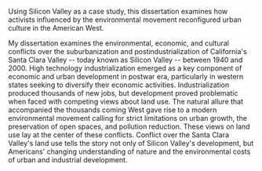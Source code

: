 
Using Silicon Valley as a case study, this dissertation examines how 
activists influenced by the environmental movement reconfigured urban 
culture in the American West.

My dissertation examines the environmental, economic, and cultural conflicts 
over the suburbanization and postindustrialization of California's Santa Clara 
Valley -- today known as Silicon Valley -- between 1940 and 2000. High 
technology industrialization emerged as a key component of economic and urban 
development in postwar era, particularly in western states seeking to 
diversify their economic activities. Industrialization produced thousands of 
new jobs, but development proved problematic when faced with competing views 
about land use. The natural allure that accompanied the thousands coming West 
gave rise to a modern environmental movement calling for strict limitations on 
urban growth, the preservation of open spaces, and pollution reduction. These 
views on land use lay at the center of these conflicts. Conflict over the 
Santa Clara Valley's land use tells the story not only of Silicon Valley's 
development, but Americans' changing understanding of nature and the 
environmental costs of urban and industrial development.

<!--

This dissertation explores the political, economic and environmental transformations of the region stretching from the metropolitan areas of Boston to Washington, D.C. from World War II through the 1970s. Looking at urban, suburban, and vacationland locations throughout the Northeast Corridor, I examine the histories of housing development, urban renewal, highway construction, and land use policy during the early postwar period when policy makers and citizens shared an orthodoxy about the benefits of unchecked growth as well as in later years when this orthodoxy came under siege. The project focuses especially on the critics of growth, including civil rights activists, environmentalists, city and regional planners, and suburban growth-control advocates. By the late 1960s and early 1970s this heterogeneous collection of activists and policy makers created a politics of development new in both substance and style. Especially when environmental concerns took center stage, growth's critics sometimes created unlikely coalitions that secured alternative growth policies, for example regarding transportation in metropolitan Boston, suburban sprawl in Montgomery County, Maryland, and dam and recreation development in the upper Delaware River valley. However, the whole turned out to be less than the sum of its parts. More frequently, growth's critics collided both with one another and with other popular political impulses such as those seeking to protect property values, preserve local home rule, and resist economic and racial integration. I conclude that growth's critics ultimately achieved only limited success, as an examination of the fifteen-year reign of New York Governor Nelson Rockefeller demonstrates. Simultaneously and unapologetically a pro-growth booster and a champion of many growth critiques, Rockefeller and his administration carried on his family's long history of racial liberalism and conservationism by fighting discrimination, physically revitalizing poor urban neighborhoods, cleaning waterways, and preserving open space while at the same time actively dismissing more radical black and environmental critiques that held these efforts to be too timid, gradualist, and narrowly focused. This dissertation shows how, in New York and elsewhere on the Northeast Corridor, moderate critiques of growth came to co-exist with rather than replace prior growth patterns and policies. Growth was reformed but not transformed. ^

-->
